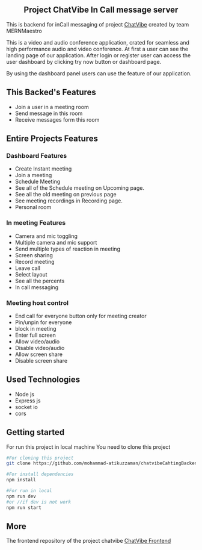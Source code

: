 <h2 style="text-align: center;">Project ChatVibe In Call message server</h2>

This is backend for inCall messaging of project [ChatVibe](https://chat-vibe-ashy.vercel.app) created by team MERNMaestro

This is a video and audio conference application, crated for seamless and high performance audio and video conference. At first a user can see the landing page of our application. After login or register user can access the user dashboard by clicking try now button or dashboard page. 

By using the dashboard panel users can use the feature of our application.

## This Backed's Features
* Join a user in a meeting room
* Send message in this room
* Receive messages form this room



## Entire Projects Features
### Dashboard Features
* Create Instant meeting
* Join a meeting
* Schedule Meeting
* See all of the Schedule meeting on Upcoming page.
* See all the old meeting on previous page
* See meeting recordings in Recording page.
* Personal room

### In meeting Features
* Camera and mic toggling
* Multiple camera and mic support
* Send multiple types of reaction in meeting
* Screen sharing
* Record meeting
* Leave call
* Select layout
* See all the percents
* In call messaging

### Meeting host control
* End call for everyone button only for meeting creator
* Pin/unpin for everyone
* block in meeting
* Enter full screen
* Allow video/audio
* Disable video/audio
* Allow screen share
* Disable screen share


##   Used Technologies
* Node js
* Express js
* socket io
* cors

## Getting started
 For run this project in local machine You need to clone this project
 ```bash
 #For cloning this project
 git clone https://github.com/mohammad-atikuzzaman/chatvibeCahtingBackend.git
 ```
 
 ```bash
 #For install dependencies
 npm install 
 ```
 ```bash
 #For run in local
 npm run dev
 #or //if dev is not work
 npm run start 
 ```


 ## More
 The frontend repository of the project chatvibe
 [ChatVibe Frontend](https://github.com/md-nasim-mondal/chatVibe)



